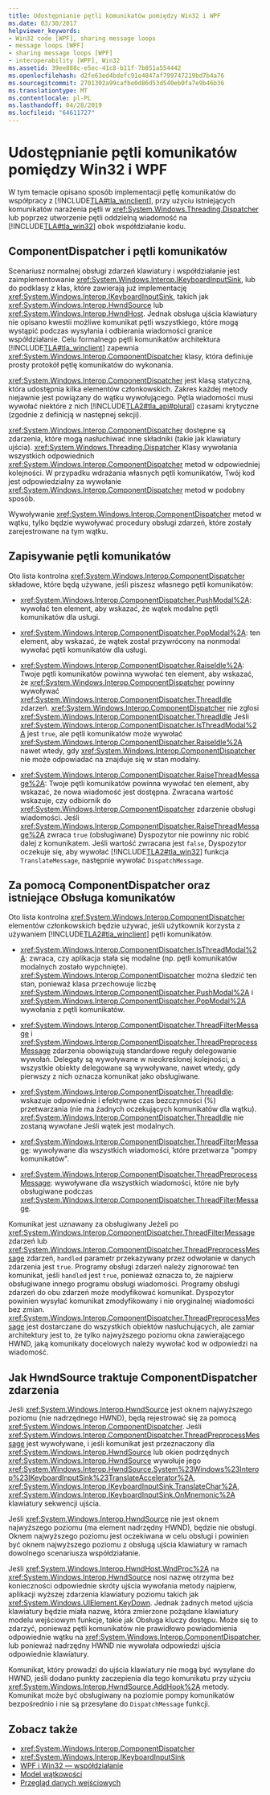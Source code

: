 ```yaml
---
title: Udostępnianie pętli komunikatów pomiędzy Win32 i WPF
ms.date: 03/30/2017
helpviewer_keywords:
- Win32 code [WPF], sharing message loops
- message loops [WPF]
- sharing message loops [WPF]
- interoperability [WPF], Win32
ms.assetid: 39ee888c-e5ec-41c8-b11f-7b851a554442
ms.openlocfilehash: d2fe63ed4bdefc91e4847af799747219bd7b4a76
ms.sourcegitcommit: 2701302a99cafbe0d86d53d540eb0fa7e9b46b36
ms.translationtype: MT
ms.contentlocale: pl-PL
ms.lasthandoff: 04/28/2019
ms.locfileid: "64611727"
---
```

# <a name="sharing-message-loops-between-win32-and-wpf"></a>Udostępnianie pętli komunikatów pomiędzy Win32 i WPF
W tym temacie opisano sposób implementacji pętlę komunikatów do współpracy z [!INCLUDE[TLA#tla_winclient](../../../../includes/tlasharptla-winclient-md.md)], przy użyciu istniejących komunikatów narażenia pętli w <xref:System.Windows.Threading.Dispatcher> lub poprzez utworzenie pętli oddzielną wiadomość na [!INCLUDE[TLA#tla_win32](../../../../includes/tlasharptla-win32-md.md)] obok współdziałanie kodu.  
  
## <a name="componentdispatcher-and-the-message-loop"></a>ComponentDispatcher i pętli komunikatów  
 Scenariusz normalnej obsługi zdarzeń klawiatury i współdziałanie jest zaimplementowanie <xref:System.Windows.Interop.IKeyboardInputSink>, lub do podklasy z klas, które zawierają już implementację <xref:System.Windows.Interop.IKeyboardInputSink>, takich jak <xref:System.Windows.Interop.HwndSource> lub <xref:System.Windows.Interop.HwndHost>. Jednak obsługa ujścia klawiatury nie opisano kwestii możliwe komunikat pętli wszystkiego, które mogą wystąpić podczas wysyłania i odbierania wiadomości granice współdziałanie. Celu formalnego pętli komunikatów architektura [!INCLUDE[TLA#tla_winclient](../../../../includes/tlasharptla-winclient-md.md)] zapewnia <xref:System.Windows.Interop.ComponentDispatcher> klasy, która definiuje prosty protokół pętlę komunikatów do wykonania.  
  
 <xref:System.Windows.Interop.ComponentDispatcher> jest klasą statyczną, która udostępnia kilka elementów członkowskich. Zakres każdej metody niejawnie jest powiązany do wątku wywołującego. Pętla wiadomości musi wywołać niektóre z nich [!INCLUDE[TLA2#tla_api#plural](../../../../includes/tla2sharptla-apisharpplural-md.md)] czasami krytyczne (zgodnie z definicją w następnej sekcji).  
  
 <xref:System.Windows.Interop.ComponentDispatcher> dostępne są zdarzenia, które mogą nasłuchiwać inne składniki (takie jak klawiatury ujścia). <xref:System.Windows.Threading.Dispatcher> Klasy wywołania wszystkich odpowiednich <xref:System.Windows.Interop.ComponentDispatcher> metod w odpowiedniej kolejności. W przypadku wdrażania własnych pętli komunikatów, Twój kod jest odpowiedzialny za wywołanie <xref:System.Windows.Interop.ComponentDispatcher> metod w podobny sposób.  
  
 Wywoływanie <xref:System.Windows.Interop.ComponentDispatcher> metod w wątku, tylko będzie wywoływać procedury obsługi zdarzeń, które zostały zarejestrowane na tym wątku.  
  
## <a name="writing-message-loops"></a>Zapisywanie pętli komunikatów  
 Oto lista kontrolna <xref:System.Windows.Interop.ComponentDispatcher> składowe, które będą używane, jeśli piszesz własnego pętli komunikatów:  
  
- <xref:System.Windows.Interop.ComponentDispatcher.PushModal%2A>: wywołać ten element, aby wskazać, że wątek modalne pętli komunikatów dla usługi.  
  
- <xref:System.Windows.Interop.ComponentDispatcher.PopModal%2A>: ten element, aby wskazać, że wątek został przywrócony na nonmodal wywołać pętli komunikatów dla usługi.  
  
- <xref:System.Windows.Interop.ComponentDispatcher.RaiseIdle%2A>: Twoje pętli komunikatów powinna wywołać ten element, aby wskazać, że <xref:System.Windows.Interop.ComponentDispatcher> powinny wywoływać <xref:System.Windows.Interop.ComponentDispatcher.ThreadIdle> zdarzeń. <xref:System.Windows.Interop.ComponentDispatcher> nie zgłosi <xref:System.Windows.Interop.ComponentDispatcher.ThreadIdle> Jeśli <xref:System.Windows.Interop.ComponentDispatcher.IsThreadModal%2A> jest `true`, ale pętli komunikatów może wywołać <xref:System.Windows.Interop.ComponentDispatcher.RaiseIdle%2A> nawet wtedy, gdy <xref:System.Windows.Interop.ComponentDispatcher> nie może odpowiadać na znajduje się w stan modalny.  
  
- <xref:System.Windows.Interop.ComponentDispatcher.RaiseThreadMessage%2A>: Twoje pętli komunikatów powinna wywołać ten element, aby wskazać, że nowa wiadomość jest dostępna. Zwracana wartość wskazuje, czy odbiornik do <xref:System.Windows.Interop.ComponentDispatcher> zdarzenie obsługi wiadomości. Jeśli <xref:System.Windows.Interop.ComponentDispatcher.RaiseThreadMessage%2A> zwraca `true` (obsługiwane) Dyspozytor nie powinny nic robić dalej z komunikatem. Jeśli wartość zwracana jest `false`, Dyspozytor oczekuje się, aby wywołać [!INCLUDE[TLA2#tla_win32](../../../../includes/tla2sharptla-win32-md.md)] funkcja `TranslateMessage`, następnie wywołać `DispatchMessage`.  
  
## <a name="using-componentdispatcher-and-existing-message-handling"></a>Za pomocą ComponentDispatcher oraz istniejące Obsługa komunikatów  
 Oto lista kontrolna <xref:System.Windows.Interop.ComponentDispatcher> elementów członkowskich będzie używać, jeśli użytkownik korzysta z używaniem [!INCLUDE[TLA2#tla_winclient](../../../../includes/tla2sharptla-winclient-md.md)] pętli komunikatów.  
  
- <xref:System.Windows.Interop.ComponentDispatcher.IsThreadModal%2A>: zwraca, czy aplikacja stała się modalne (np. pętli komunikatów modalnych zostało wypchnięte). <xref:System.Windows.Interop.ComponentDispatcher> można śledzić ten stan, ponieważ klasa przechowuje liczbę <xref:System.Windows.Interop.ComponentDispatcher.PushModal%2A> i <xref:System.Windows.Interop.ComponentDispatcher.PopModal%2A> wywołania z pętli komunikatów.  
  
- <xref:System.Windows.Interop.ComponentDispatcher.ThreadFilterMessage> i <xref:System.Windows.Interop.ComponentDispatcher.ThreadPreprocessMessage> zdarzenia obowiązują standardowe reguły delegowanie wywołań. Delegaty są wywoływane w nieokreślonej kolejności, a wszystkie obiekty delegowane są wywoływane, nawet wtedy, gdy pierwszy z nich oznacza komunikat jako obsługiwane.  
  
- <xref:System.Windows.Interop.ComponentDispatcher.ThreadIdle>: wskazuje odpowiednie i efektywne czas bezczynności (%) przetwarzania (nie ma żadnych oczekujących komunikatów dla wątku). <xref:System.Windows.Interop.ComponentDispatcher.ThreadIdle> nie zostaną wywołane Jeśli wątek jest modalnych.  
  
- <xref:System.Windows.Interop.ComponentDispatcher.ThreadFilterMessage>: wywoływane dla wszystkich wiadomości, które przetwarza "pompy komunikatów".  
  
- <xref:System.Windows.Interop.ComponentDispatcher.ThreadPreprocessMessage>: wywoływane dla wszystkich wiadomości, które nie były obsługiwane podczas <xref:System.Windows.Interop.ComponentDispatcher.ThreadFilterMessage>.  
  
 Komunikat jest uznawany za obsługiwany Jeżeli po <xref:System.Windows.Interop.ComponentDispatcher.ThreadFilterMessage> zdarzeń lub <xref:System.Windows.Interop.ComponentDispatcher.ThreadPreprocessMessage> zdarzeń, `handled` parametr przekazywany przez odwołanie w danych zdarzenia jest `true`. Programy obsługi zdarzeń należy zignorować ten komunikat, jeśli `handled` jest `true`, ponieważ oznacza to, że najpierw obsługiwane innego programu obsługi wiadomości. Programy obsługi zdarzeń do obu zdarzeń może modyfikować komunikat. Dyspozytor powinien wysyłać komunikat zmodyfikowany i nie oryginalnej wiadomości bez zmian. <xref:System.Windows.Interop.ComponentDispatcher.ThreadPreprocessMessage> jest dostarczane do wszystkich obiektów nasłuchujących, ale zamiar architektury jest to, że tylko najwyższego poziomu okna zawierającego HWND, jaką komunikaty docelowych należy wywołać kod w odpowiedzi na wiadomość.  
  
## <a name="how-hwndsource-treats-componentdispatcher-events"></a>Jak HwndSource traktuje ComponentDispatcher zdarzenia  
 Jeśli <xref:System.Windows.Interop.HwndSource> jest oknem najwyższego poziomu (nie nadrzędnego HWND), będą rejestrować się za pomocą <xref:System.Windows.Interop.ComponentDispatcher>. Jeśli <xref:System.Windows.Interop.ComponentDispatcher.ThreadPreprocessMessage> jest wywoływane, i jeśli komunikat jest przeznaczony dla <xref:System.Windows.Interop.HwndSource> lub okien podrzędnych <xref:System.Windows.Interop.HwndSource> wywołuje jego <xref:System.Windows.Interop.HwndSource.System%23Windows%23Interop%23IKeyboardInputSink%23TranslateAccelerator%2A>, <xref:System.Windows.Interop.IKeyboardInputSink.TranslateChar%2A>, <xref:System.Windows.Interop.IKeyboardInputSink.OnMnemonic%2A> klawiatury sekwencji ujścia.  
  
 Jeśli <xref:System.Windows.Interop.HwndSource> nie jest oknem najwyższego poziomu (ma element nadrzędny HWND), będzie nie obsługi. Oknem najwyższego poziomu jest oczekiwana w celu obsługi i powinien być oknem najwyższego poziomu z obsługą ujścia klawiatury w ramach dowolnego scenariusza współdziałanie.  
  
 Jeśli <xref:System.Windows.Interop.HwndHost.WndProc%2A> na <xref:System.Windows.Interop.HwndSource> nosi nazwę otrzyma bez konieczności odpowiednie skróty ujścia wywołania metody najpierw, aplikacji wyższej zdarzenia klawiatury poziomu takich jak <xref:System.Windows.UIElement.KeyDown>. Jednak żadnych metod ujścia klawiatury będzie miała nazwę, która zmierzone pożądane klawiatury modelu wejściowym funkcje, takie jak Obsługa kluczy dostępu. Może się to zdarzyć, ponieważ pętli komunikatów nie prawidłowo powiadomienia odpowiednie wątku na <xref:System.Windows.Interop.ComponentDispatcher>, lub ponieważ nadrzędny HWND nie wywołała odpowiedzi ujścia odpowiednie klawiatury.  
  
 Komunikat, który prowadzi do ujścia klawiatury nie mogą być wysyłane do HWND, jeśli dodano punkty zaczepienia dla tego komunikatu przy użyciu <xref:System.Windows.Interop.HwndSource.AddHook%2A> metody. Komunikat może być obsługiwany na poziomie pompy komunikatów bezpośrednio i nie są przesyłane do `DispatchMessage` funkcji.  
  
## <a name="see-also"></a>Zobacz także

- <xref:System.Windows.Interop.ComponentDispatcher>
- <xref:System.Windows.Interop.IKeyboardInputSink>
- [WPF i Win32 — współdziałanie](wpf-and-win32-interoperation.md)
- [Model wątkowości](threading-model.md)
- [Przegląd danych wejściowych](input-overview.md)
